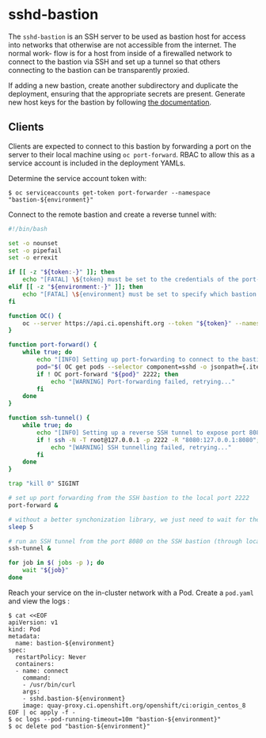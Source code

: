# sshd-bastion

The `sshd-bastion` is an SSH server to be used as bastion host for access into
networks that otherwise are not accessible from the internet. The normal work-
flow is for a host from inside of a firewalled network to connect to the bastion
via SSH and set up a tunnel so that others connecting to the bastion can be
transparently proxied.

If adding a new bastion, create another subdirectory and duplicate the deployment,
ensuring that the appropriate secrets are present. Generate new host keys for the
bastion by following [the documentation](https://www.ssh.com/ssh/keygen/#sec-Creating-Host-Keys).

## Clients

Clients are expected to connect to this bastion by forwarding a port on the server
to their local machine using `oc port-forward`. RBAC to allow this as a service
account is included in the deployment YAMLs.

Determine the service account token with:

```terminal
$ oc serviceaccounts get-token port-forwarder --namespace "bastion-${environment}"
```

Connect to the remote bastion and create a reverse tunnel with:


```sh
#!/bin/bash

set -o nounset
set -o pipefail
set -o errexit

if [[ -z "${token:-}" ]]; then
	echo "[FATAL] \${token} must be set to the credentials of the port-forwarder service account."
elif [[ -z "${environment:-}" ]]; then
	echo "[FATAL] \${environment} must be set to specify which bastion to interact with."
fi

function OC() {
	oc --server https://api.ci.openshift.org --token "${token}" --namespace "bastion-${environment}" "${@}"
}

function port-forward() {
	while true; do
		echo "[INFO] Setting up port-forwarding to connect to the bastion..."
		pod="$( OC get pods --selector component=sshd -o jsonpath={.items[0].metadata.name} )"
		if ! OC port-forward "${pod}" 2222; then
			echo "[WARNING] Port-forwarding failed, retrying..."
		fi
	done
}

function ssh-tunnel() {
	while true; do
		echo "[INFO] Setting up a reverse SSH tunnel to expose port 8080..."
		if ! ssh -N -T root@127.0.0.1 -p 2222 -R "8080:127.0.0.1:8080"; then
			echo "[WARNING] SSH tunnelling failed, retrying..."
		fi
	done
}

trap "kill 0" SIGINT

# set up port forwarding from the SSH bastion to the local port 2222
port-forward &

# without a better synchonization library, we just need to wait for the port-forward to run
sleep 5

# run an SSH tunnel from the port 8080 on the SSH bastion (through local port 2222) to local port 80
ssh-tunnel &

for job in $( jobs -p ); do
	wait "${job}"
done
```

Reach your service on the in-cluster network with a Pod. Create a `pod.yaml` and view the logs :

```terminal
$ cat <<EOF
apiVersion: v1
kind: Pod
metadata:
  name: bastion-${environment}
spec:
  restartPolicy: Never
  containers:
  - name: connect
    command:
    - /usr/bin/curl
    args:
    - sshd.bastion-${environment}
    image: quay-proxy.ci.openshift.org/openshift/ci:origin_centos_8
EOF | oc apply -f -
$ oc logs --pod-running-timeout=10m "bastion-${environment}"
$ oc delete pod "bastion-${environment}"
```